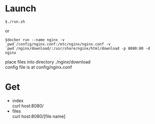 # Launch
```
$./run.sh
```
or
```
$docker run --name nginx -v `pwd`/config/nginx.conf:/etc/nginx/nginx.conf -v `pwd`/nginx/download/:/usr/share/nginx/html/download -p 8080:80 -d  nginx
```
place files into directory ./nginx/download   
config file is at config/nginx.conf 

# Get
- index    
curl host:8080/
- files  
curl host:8080/[file name]
